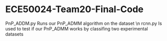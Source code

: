 # ECE50024-Team20-Final-Code

PnP_ADDM.py Runs our PnP_ADMM algorithm on the dataset \n
rcnn.py Is used to test if our PnP_ADMM works by classifing two experimental datasets
